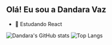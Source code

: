 ## Olá! Eu sou a Dandara Vaz

- 🌱 Estudando React

![Dandara's GitHub stats](https://github-readme-stats.vercel.app/api?username=DandaraVaz&theme=ambient_gradient&show_icons=true)
![Top Langs](https://github-readme-stats.vercel.app/api/top-langs/?username=DandaraVaz&layout=compact&langs_count=16&theme=ambient_gradient)
